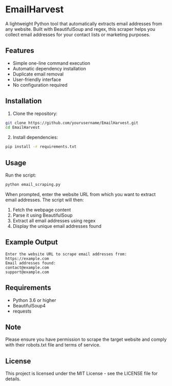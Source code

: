 # EmailHarvest

A lightweight Python tool that automatically extracts email addresses from any website. Built with BeautifulSoup and regex, this scraper helps you collect email addresses for your contact lists or marketing purposes.

## Features

- Simple one-line command execution
- Automatic dependency installation
- Duplicate email removal
- User-friendly interface
- No configuration required

## Installation

1. Clone the repository:
```bash
git clone https://github.com/yourusername/EmailHarvest.git
cd EmailHarvest
```

2. Install dependencies:
```bash
pip install -r requirements.txt
```

## Usage

Run the script:
```bash
python email_scraping.py
```

When prompted, enter the website URL from which you want to extract email addresses. The script will then:
1. Fetch the webpage content
2. Parse it using BeautifulSoup
3. Extract all email addresses using regex
4. Display the unique email addresses found

## Example Output

```
Enter the website URL to scrape email addresses from: https://example.com
Email addresses found:
contact@example.com
support@example.com
```

## Requirements

- Python 3.6 or higher
- BeautifulSoup4
- requests

## Note

Please ensure you have permission to scrape the target website and comply with their robots.txt file and terms of service.

## License

This project is licensed under the MIT License - see the LICENSE file for details. 